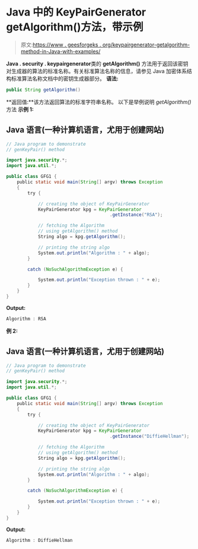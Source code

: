 # Java 中的 KeyPairGenerator getAlgorithm()方法，带示例

> 原文:[https://www . geesforgeks . org/keypairgenerator-getalgorithm-method-in-Java-with-examples/](https://www.geeksforgeeks.org/keypairgenerator-getalgorithm-method-in-java-with-examples/)

**Java . security . keypairgenerator**类的 **getAlgorithm()** 方法用于返回该密钥对生成器的算法的标准名称。有关标准算法名称的信息，请参见 Java 加密体系结构标准算法名称文档中的密钥生成器部分。
**语法:**

```java
public String getAlgorithm()
```

**返回值:**该方法返回算法的标准字符串名称。
以下是举例说明 *getAlgorithm()* 方法
**示例 1:**

## Java 语言(一种计算机语言，尤用于创建网站)

```java
// Java program to demonstrate
// genKeyPair() method

import java.security.*;
import java.util.*;

public class GFG1 {
    public static void main(String[] argv) throws Exception
    {
        try {

            // creating the object of KeyPairGenerator
            KeyPairGenerator kpg = KeyPairGenerator
                                       .getInstance("RSA");

            // fetching the Algorithm
            // using getAlgorithm() method
            String algo = kpg.getAlgorithm();

            // printing the string algo
            System.out.println("Algorithm : " + algo);
        }

        catch (NoSuchAlgorithmException e) {

            System.out.println("Exception thrown : " + e);
        }
    }
}
```

**Output:** 

```java
Algorithm : RSA
```

**例 2:**

## Java 语言(一种计算机语言，尤用于创建网站)

```java
// Java program to demonstrate
// genKeyPair() method

import java.security.*;
import java.util.*;

public class GFG1 {
    public static void main(String[] argv) throws Exception
    {
        try {

            // creating the object of KeyPairGenerator
            KeyPairGenerator kpg = KeyPairGenerator
                                       .getInstance("DiffieHellman");

            // fetching the Algorithm
            // using getAlgorithm() method
            String algo = kpg.getAlgorithm();

            // printing the string algo
            System.out.println("Algorithm : " + algo);
        }

        catch (NoSuchAlgorithmException e) {

            System.out.println("Exception thrown : " + e);
        }
    }
}
```

**Output:** 

```java
Algorithm : DiffieHellman
```